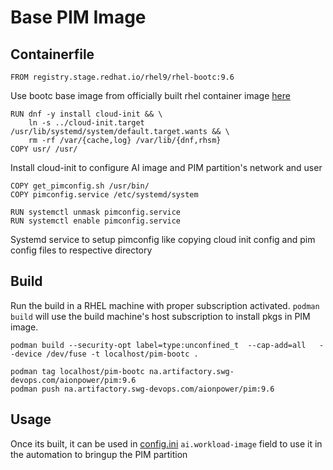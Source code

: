 # Base PIM Image

## Containerfile
```
FROM registry.stage.redhat.io/rhel9/rhel-bootc:9.6
```
Use bootc base image from officially built rhel container image [here](https://catalog.redhat.com/search?gs&q=bootc) 

```
RUN dnf -y install cloud-init && \
    ln -s ../cloud-init.target /usr/lib/systemd/system/default.target.wants && \
    rm -rf /var/{cache,log} /var/lib/{dnf,rhsm}
COPY usr/ /usr/
```
Install cloud-init to configure AI image and PIM partition's network and user

```
COPY get_pimconfig.sh /usr/bin/
COPY pimconfig.service /etc/systemd/system

RUN systemctl unmask pimconfig.service
RUN systemctl enable pimconfig.service
```
Systemd service to setup pimconfig like copying cloud init config and pim config files to respective directory

## Build

Run the build in a RHEL machine with proper subscription activated. `podman build` will use the build machine's host subscription to install pkgs in PIM image.

```
podman build --security-opt label=type:unconfined_t  --cap-add=all   --device /dev/fuse -t localhost/pim-bootc .

podman tag localhost/pim-bootc na.artifactory.swg-devops.com/aionpower/pim:9.6
podman push na.artifactory.swg-devops.com/aionpower/pim:9.6

```

## Usage
Once its built, it can be used in [config.ini](../../config.ini) `ai.workload-image` field to use it in the automation to bringup the PIM partition
